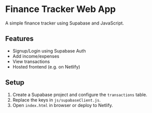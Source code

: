 # Finance Tracker Web App

A simple finance tracker using Supabase and JavaScript.

## Features

- Signup/Login using Supabase Auth
- Add income/expenses
- View transactions
- Hosted frontend (e.g. on Netlify)

## Setup

1. Create a Supabase project and configure the `transactions` table.
2. Replace the keys in `js/supabaseClient.js`.
3. Open `index.html` in browser or deploy to Netlify.